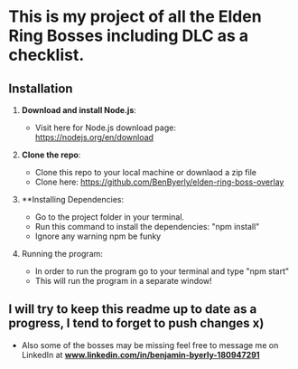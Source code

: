 # This is my project of all the Elden Ring Bosses including DLC as a checklist. 

## Installation
1. **Download and install Node.js**:
   - Visit here for Node.js download page: https://nodejs.org/en/download

2. **Clone the repo**:
   -  Clone this repo to your local machine or downlaod a zip file
   -  Clone here: https://github.com/BenByerly/elden-ring-boss-overlay

3. **Installing Dependencies:
   - Go to the project folder in your terminal.
   - Run this command to install the dependencies: "npm install"
   - Ignore any warning npm be funky
  
4. Running the program:
   - In order to run the program go to your terminal and type "npm start"
   - This will run the program in a separate window!
  

## I will try to keep this readme up to date as a progress, I tend to forget to push changes x)

- Also some of the bosses may be missing feel free to message me on LinkedIn at **www.linkedin.com/in/benjamin-byerly-180947291**
